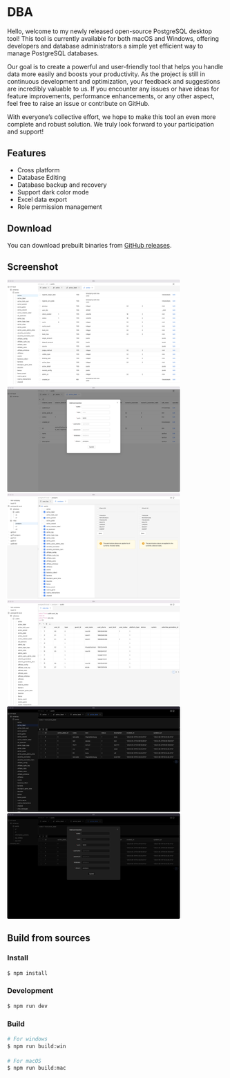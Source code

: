 # DBA

Hello, welcome to my newly released open-source PostgreSQL desktop tool! This tool is currently available for both macOS and Windows, offering developers and database administrators a simple yet efficient way to manage PostgreSQL databases.

Our goal is to create a powerful and user-friendly tool that helps you handle data more easily and boosts your productivity. As the project is still in continuous development and optimization, your feedback and suggestions are incredibly valuable to us. If you encounter any issues or have ideas for feature improvements, performance enhancements, or any other aspect, feel free to raise an issue or contribute on GitHub.

With everyone’s collective effort, we hope to make this tool an even more complete and robust solution. We truly look forward to your participation and support!


## Features
- Cross platform
- Database Editing
- Database backup and recovery
- Support dark color mode
- Excel data export
- Role permission management

## Download

You can download prebuilt binaries from <a href="https://github.com/underway2014/DBA/releases">GitHub releases</a>.


## Screenshot

<a href="https://github.com/underway2014/DBA/blob/main/screenshot/1.jpg"><img src="https://github.com/underway2014/DBA/blob/main/screenshot/1.jpg" width="400"/></a>
<a href="https://github.com/underway2014/DBA/blob/main/screenshot/2.jpg"><img src="https://github.com/underway2014/DBA/blob/main/screenshot/2.jpg" width="400"/></a>
<a href="https://github.com/underway2014/DBA/blob/main/screenshot/5.jpg"><img src="https://github.com/underway2014/DBA/blob/main/screenshot/5.jpg" width="400"/></a>
<a href="https://github.com/underway2014/DBA/blob/main/screenshot/6.jpg"><img src="https://github.com/underway2014/DBA/blob/main/screenshot/6.jpg" width="400"/></a>
<a href="https://github.com/underway2014/DBA/blob/main/screenshot/3.jpg"><img src="https://github.com/underway2014/DBA/blob/main/screenshot/3.jpg" width="400"/></a>
<a href="https://github.com/underway2014/DBA/blob/main/screenshot/4.jpg"><img src="https://github.com/underway2014/DBA/blob/main/screenshot/4.jpg" width="400"/></a>

## Build from sources

### Install

```bash
$ npm install
```

### Development

```bash
$ npm run dev
```

### Build

```bash
# For windows
$ npm run build:win

# For macOS
$ npm run build:mac

```
